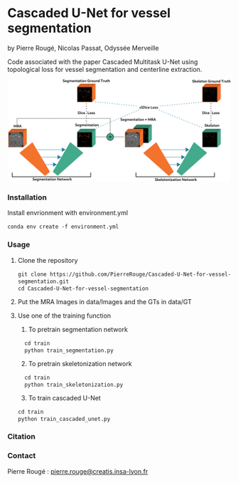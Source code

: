 # Cascaded U-Net for vessel segmentation
by Pierre Rougé, Nicolas Passat, Odyssée Merveille

Code associated with the paper Cascaded Multitask U-Net using topological loss for vessel segmentation and centerline extraction.

<p align="center"><img src="https://github.com/PierreRouge/Cascaded-U-Net-for-vessel-segmentation/blob/main/assets/architecture.png" alt="drawing" width="500"/>
</p>



### Installation

Install envrionment with environment.yml

```shell
conda env create -f environment.yml
```

### Usage

1. Clone the repository

   ```shell
   git clone https://github.com/PierreRouge/Cascaded-U-Net-for-vessel-segmentation.git
   cd Cascaded-U-Net-for-vessel-segmentation
   ```

2.  Put the MRA Images in data/Images and the GTs in data/GT

3. Use one of the training function 

   1. To pretrain segmentation network

 	```shell
 	  cd train
 	  python train_segmentation.py
 	  ```

   2. To pretrain skeletonization network

 	```shell
 	  cd train
 	  python train_skeletonization.py
 	  ```
 	3. To train cascaded U-Net
 	```shell
 	cd train
 	python train_cascaded_unet.py
 	```

### Citation

### Contact

Pierre Rougé : pierre.rouge@creatis.insa-lyon.fr

